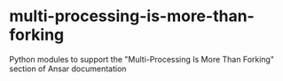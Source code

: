 # multi-processing-is-more-than-forking
Python modules to support the "Multi-Processing Is More Than Forking" section of Ansar documentation
